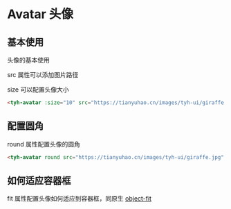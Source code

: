 # Avatar 头像

## 基本使用

头像的基本使用

src 属性可以添加图片路径

size 可以配置头像大小

<tyh-avatar :size="10" src="https://tianyuhao.cn/images/tyh-ui/giraffe.jpg"/>

```html
<tyh-avatar :size="10" src="https://tianyuhao.cn/images/tyh-ui/giraffe.jpg" />
```

## 配置圆角

round 属性配置头像的圆角

<tyh-avatar round src="https://tianyuhao.cn/images/tyh-ui/giraffe.jpg" />

```html
<tyh-avatar round src="https://tianyuhao.cn/images/tyh-ui/giraffe.jpg" />
```

## 如何适应容器框

fit 属性配置头像如何适应到容器框，同原生 [object-fit](https://developer.mozilla.org/en-US/docs/Web/CSS/object-fit)
